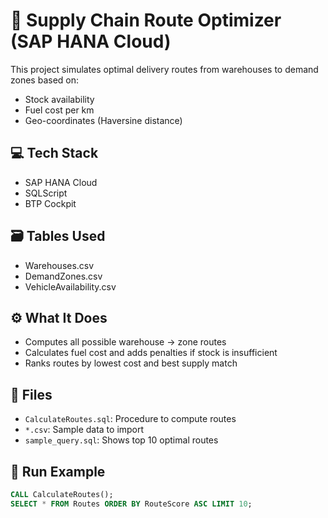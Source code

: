 # 🚚 Supply Chain Route Optimizer (SAP HANA Cloud)

This project simulates optimal delivery routes from warehouses to demand zones based on:
- Stock availability
- Fuel cost per km
- Geo-coordinates (Haversine distance)

## 💻 Tech Stack
- SAP HANA Cloud
- SQLScript
- BTP Cockpit

## 🗃️ Tables Used
- Warehouses.csv
- DemandZones.csv
- VehicleAvailability.csv

## ⚙️ What It Does
- Computes all possible warehouse → zone routes
- Calculates fuel cost and adds penalties if stock is insufficient
- Ranks routes by lowest cost and best supply match

## 📂 Files
- `CalculateRoutes.sql`: Procedure to compute routes
- `*.csv`: Sample data to import
- `sample_query.sql`: Shows top 10 optimal routes

## 🧪 Run Example
```sql
CALL CalculateRoutes();
SELECT * FROM Routes ORDER BY RouteScore ASC LIMIT 10;
